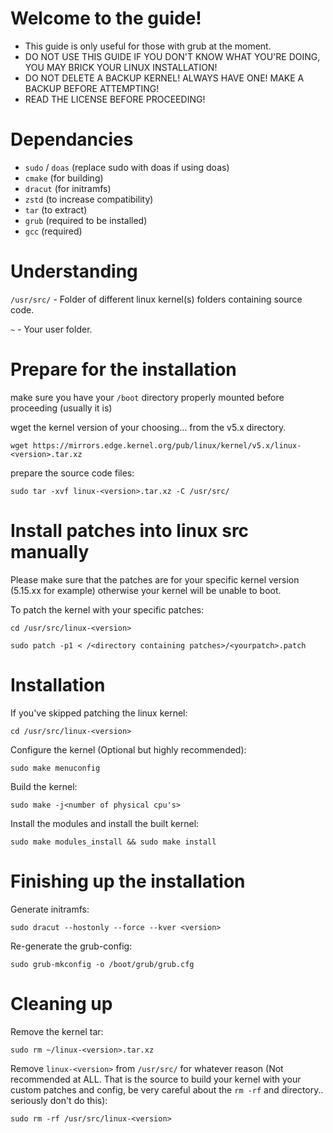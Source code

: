 # Welcome to the guide!

- This guide is only useful for those with grub at the moment.
- DO NOT USE THIS GUIDE IF YOU DON'T KNOW WHAT YOU'RE DOING, YOU MAY BRICK YOUR LINUX INSTALLATION!
- DO NOT DELETE A BACKUP KERNEL! ALWAYS HAVE ONE! MAKE A BACKUP BEFORE ATTEMPTING!
- READ THE LICENSE BEFORE PROCEEDING!

# Dependancies

- ```sudo``` / ```doas``` (replace sudo with doas if using doas)
- ```cmake``` (for building)
- ```dracut``` (for initramfs)
- ```zstd``` (to increase compatibility)
- ```tar``` (to extract)
- ```grub``` (required to be installed)
- ```gcc``` (required)

# Understanding

```/usr/src/``` - Folder of different linux kernel(s) folders containing source code.

```~``` - Your user folder.

# Prepare for the installation

make sure you have your ```/boot``` directory properly mounted before proceeding (usually it is)

wget the kernel version of your choosing... from the v5.x directory.

```
wget https://mirrors.edge.kernel.org/pub/linux/kernel/v5.x/linux-<version>.tar.xz
```

prepare the source code files:

```
sudo tar -xvf linux-<version>.tar.xz -C /usr/src/
```

# Install patches into linux src manually

Please make sure that the patches are for your specific kernel version (5.15.xx for example) otherwise your kernel will be unable to boot.

To patch the kernel with your specific patches:

```
cd /usr/src/linux-<version>
```

```
sudo patch -p1 < /<directory containing patches>/<yourpatch>.patch
```

# Installation

If you've skipped patching the linux kernel:
```
cd /usr/src/linux-<version>
```

Configure the kernel (Optional but highly recommended):
```
sudo make menuconfig
```

Build the kernel:
```
sudo make -j<number of physical cpu's>
```

Install the modules and install the built kernel:
```
sudo make modules_install && sudo make install
```

# Finishing up the installation

Generate initramfs:
```
sudo dracut --hostonly --force --kver <version>
```

Re-generate the grub-config:
```
sudo grub-mkconfig -o /boot/grub/grub.cfg
```

# Cleaning up

Remove the kernel tar:
```
sudo rm ~/linux-<version>.tar.xz
```

Remove ```linux-<version>``` from ```/usr/src/``` for whatever reason (Not recommended at ALL. That is the source to build your kernel with your custom patches and config, be very careful about the ```rm -rf``` and directory.. seriously don't do this):
```
sudo rm -rf /usr/src/linux-<version>
```
